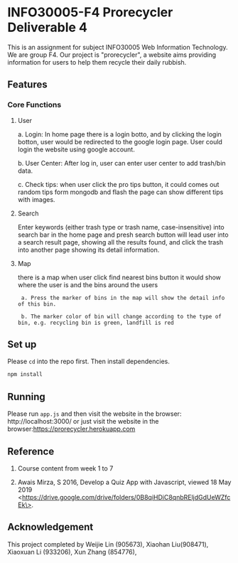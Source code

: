 # INFO30005-F4 Prorecycler Deliverable 4
This is an assignment for subject INFO30005 Web Information Technology.
We are group F4. Our project is "prorecycler", a website aims providing information for users to help them recycle their daily rubbish.

## Features
### Core Functions

1. User

    a. Login: In home page there is a login botto, and by clicking the login botton, user would be redirected to the google login page. User could login the website using google account.

    b. User Center: After log in, user can enter user center to add trash/bin data.

    c. Check tips: when user click the pro tips button, it could comes out random tips form mongodb and flash the page can show different tips with images.

2. Search

    Enter keywords (either trash type or trash name, case-insensitive) into search bar in the home page and presh search button will lead user into a search result page, showing all the results found, and click the trash into another page showing its detail information.

3. Map

    there is a map when user click find nearest bins button it would show where the user is and the bins around the users
    
        a. Press the marker of bins in the map will show the detail info of this bin.

        b. The marker color of bin will change according to the type of bin, e.g. recycling bin is green, landfill is red

## Set up
Please `cd` into the repo first.
Then install dependencies.
```bash
npm install
```

## Running
Please run `app.js` and then visit the website in the browser: http://localhost:3000/
or just visit the website in the browser:https://prorecycler.herokuapp.com


## Reference
1. 
    Course content from week 1 to 7

2. 
    Awais Mirza, S 2016, 
    Develop a Quiz App with Javascript, 
    viewed 18 May 2019
    \<https://drive.google.com/drive/folders/0B8qiHDiC8qnbREljdGdUeWZfcEk\>. 

## Acknowledgement
This project completed by Weijie Lin (905673), Xiaohan Liu(908471), Xiaoxuan Li (933206), Xun Zhang (854776), 
